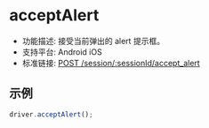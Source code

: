 # acceptAlert

* 功能描述: 接受当前弹出的 alert 提示框。
* 支持平台: Android iOS
* 标准链接: [POST /session/:sessionId/accept_alert](https://w3c.github.io/webdriver/#accept-alert)

## 示例

```javascript
driver.acceptAlert();
```